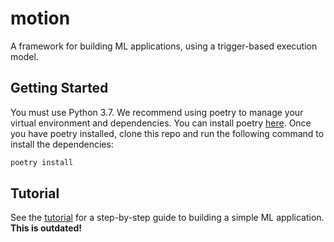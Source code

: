 # motion

A framework for building ML applications, using a trigger-based execution model.

## Getting Started

You must use Python 3.7. We recommend using poetry to manage your virtual environment and dependencies. You can install poetry [here](https://python-poetry.org/docs/). Once you have poetry installed, clone this repo and run the following command to install the dependencies:

```bash
poetry install
```

## Tutorial

See the [tutorial](docs/tutorial.md) for a step-by-step guide to building a simple ML application. **This is outdated!**